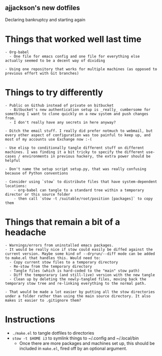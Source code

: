 ajjackson's new dotfiles
------------------------

Declaring bankruptcy and starting again

Things that worked well last time
=================================

    - Org-babel
      - One file for emacs config and one file for everything else actually seemed to be a decent way of dividing

    - Using one repository that works for multiple machines (as opposed to previous effort with Git branches)

Things to try differently
=========================

    - Public on Github instead of private on bitbucket
      - Bitbucket's new authentication setup is _really_ cumbersome for something I want to clone quickly on a new system and push changes from.
      - I don't really have any secrets in here anyway?

    - Ditch the email stuff. I really did prefer notmuch to webmail, but every other aspect of configuration was too painful to keep up, and most of my accounts use Exchange now :-(

    - Use elisp to conditionally tangle different stuff on different machines. I was finding it a bit tricky to specify the different use-cases / environments in previous hackery, the extra power should be helpful

    - Don't name the setup script setup.py, that was really confusing because of Python conventions

    - Consider using `stow` to distribute files that have system-dependent locations:
        - org-babel can tangle to a standard tree within a temporary director or this source folder
        - then call `stow -t /suitable/root/position [packages]` to copy them

Things that remain a bit of a headache
======================================

    - Warnings/errors from uninstalled emacs packages.
    - It would be really nice if stow could easily be diffed against the current version. Maybe some kind of --dryrun/--diff mode can be added to make.el that handles this. Would need to:
      - Copy current stow files to a temporary directory
      - Re-stow from the temporary directory
      - Tangle files (which is hard-coded to the "main" stow path)
      - Diff the temporarary (and still-live) version with the new tangle
      - Clean up by deleting the newly-tangled files, moving back the temporary stow tree and re-linking everything to the normal path.

    - That would be made a lot easier by putting all the stow directories under a folder rather than using the main source directory. It also makes it easier to .gitignore them?


Instructions
============

- `./make.el` to tangle dotfiles to directories
- `stow -t $HOME i3` to symlink things to ~/.config and ~/.local/bin
  - Once there are more packages and machines set up, this should be
    included in `make.el`, fired off by an optional argument.
